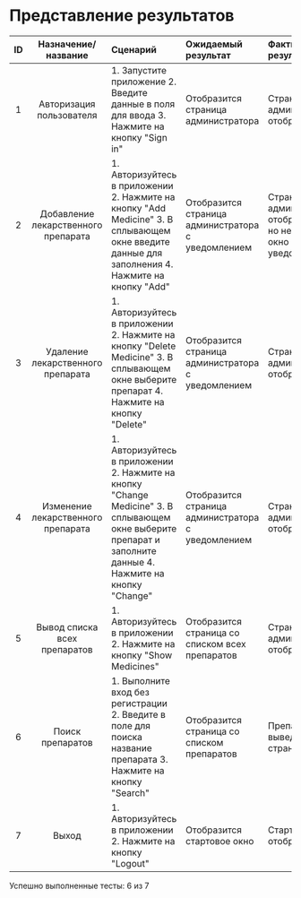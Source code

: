 # Представление результатов

| ID | Назначение/название | Сценарий | Ожидаемый результат | Фактический результат | Оценка |
|:---:|:---:|:---|:---|:---|:---|
| 1 | Авторизация пользователя | 1. Запустите приложение 2. Введите данные в поля для ввода  3. Нажмите на кнопку "Sign in" | Отобразится страница администратора | Страница администратора отобразилась | Задание полностью выполнено |
| 2 | Добавление лекарственного препарата | 1. Авторизуйтесь в приложении 2. Нажмите на кнопку "Add Medicine" 3. В сплывающем окне введите данные для заполнения 4. Нажмите на кнопку "Add" | Отобразится страница администратора с уведомлением | Страница администратора отобразилась, но не появилось окно с уведомлением | Задание выполнено частично |
| 3 | Удаление лекарственного препарата |  1. Авторизуйтесь в приложении 2. Нажмите на кнопку "Delete Medicine" 3. В сплывающем окне выберите препарат 4. Нажмите на кнопку "Delete" |  Отобразится страница администратора с уведомлением | Страница администратора отобразилась | Задание полностью выполнено |
| 4 | Изменение лекарственного препарата |  1. Авторизуйтесь в приложении 2. Нажмите на кнопку "Change Medicine" 3. В сплывающем окне выберите препарат и заполните данные 4. Нажмите на кнопку "Change" | Отобразится страница администратора с уведомлением | Страница администратора отобразилась | Задание полностью выполнено |
| 5 | Вывод списка всех препаратов | 1. Авторизуйтесь в приложении 2. Нажмите на кнопку "Show Medicines" | Отобразится страница cо списком всех препаратов | Страница администратора отобразилась | Задание полностью выполнено |
| 6 | Поиск препаратов | 1. Выполните вход без регистрации 2. Введите в поле для поиска название препарата 3. Нажмите на кнопку "Search" | Отобразится страница со списком препаратов | Препараты выведены на страницу | Задание полностью выполнено |
| 7 | Выход | 1. Авторизуйтесь в приложении 2. Нажмите на кнопку "Logout" | Отобразится стартовое окно  | Стартовое окно отобразилось | Задание полностью выполнено |

Успешно выполненные тесты: 6 из 7
